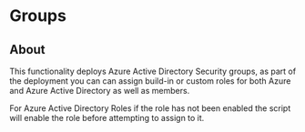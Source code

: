 # Groups #

## About ##
This functionality deploys Azure Active Directory Security groups, as part of the deployment you can can assign build-in or custom roles for both Azure and Azure Active Directory as well as members.

For Azure Active Directory Roles if the role has not been enabled the script will enable the role before attempting to assign to it.